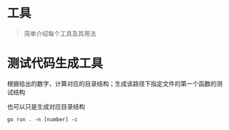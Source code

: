 # 工具

> 简单介绍每个工具及其用法

# 测试代码生成工具

根据给出的数字，计算对应的目录结构；生成该路径下指定文件的第一个函数的测试结构

也可以只是生成对应目录结构

`go run . -n [number] -c`
